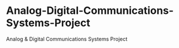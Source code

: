 # Analog-Digital-Communications-Systems-Project
Analog &amp; Digital Communications Systems Project
